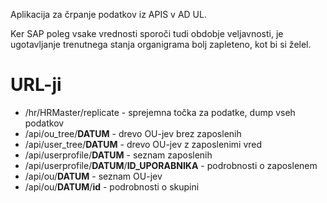 Aplikacija za črpanje podatkov iz APIS v AD UL.

Ker SAP poleg vsake vrednosti sporoči tudi obdobje veljavnosti,
je ugotavljanje trenutnega stanja organigrama bolj zapleteno,
kot bi si želel.

# URL-ji

  - /hr/HRMaster/replicate - sprejemna točka za podatke, dump vseh podatkov
  - /api/ou\_tree/**DATUM** - drevo OU-jev brez zaposlenih
  - /api/user\_tree/**DATUM** - drevo OU-jev z zaposlenimi vred
  - /api/userprofile/**DATUM** - seznam zaposlenih
  - /api/userprofile/**DATUM**/**ID_UPORABNIKA** - podrobnosti o zaposlenem
  - /api/ou/**DATUM** - seznam OU-jev
  - /api/ou/**DATUM**/**id** - podrobnosti o skupini
